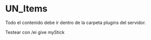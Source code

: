 # UN_Items
Todo el contenido debe ir dentro de la carpeta plugins del servidor.

Testear con /ei give <player> myStick
